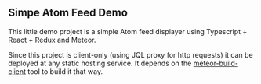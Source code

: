 
## Simpe Atom Feed Demo

This little demo project is a simple Atom feed displayer using Typescript + React + Redux and Meteor.

Since this project is client-only (using JQL proxy for http requests) it can be deployed at any static hosting service.
It depends on the [meteor-build-client](https://github.com/frozeman/meteor-build-client) tool to build it that way.
